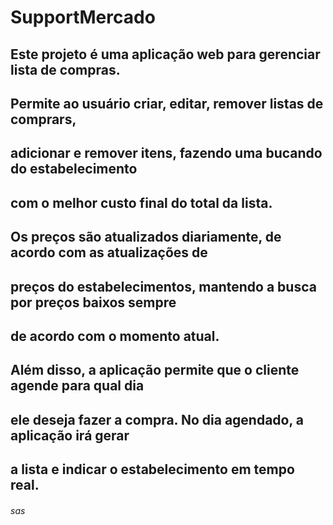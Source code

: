 # SupportMercado

## Este projeto é uma aplicação web para gerenciar lista de compras.
## Permite ao usuário criar, editar, remover listas de comprars,
## adicionar e remover itens, fazendo uma bucando do estabelecimento 
## com o melhor custo final do total da lista.
## Os preços são atualizados diariamente, de acordo com as atualizações de
## preços do estabelecimentos, mantendo a busca por preços baixos sempre 
## de acordo com o momento atual.
## Além disso, a aplicação permite que o cliente agende para qual dia
## ele deseja fazer a compra. No dia agendado, a aplicação irá gerar
## a lista e indicar o estabelecimento em tempo real.
###### sas